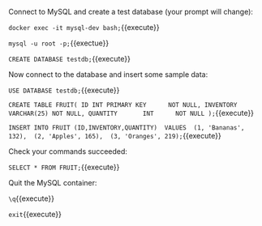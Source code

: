 Connect to MySQL and create a test database (your prompt will change):

`docker exec -it mysql-dev bash;`{{execute}}

`mysql -u root -p;`{{exectue}}

`CREATE DATABASE testdb;`{{execute}}

Now connect to the database and insert some sample data:

`USE DATABASE testdb;`{{execute}}

`CREATE TABLE FRUIT(
  ID INT PRIMARY KEY      NOT NULL,
  INVENTORY      VARCHAR(25) NOT NULL,
  QUANTITY       INT      NOT NULL
);`{{execute}}

`INSERT INTO FRUIT (ID,INVENTORY,QUANTITY) 
VALUES 
(1, 'Bananas', 132), 
(2, 'Apples', 165), 
(3, 'Oranges', 219);`{{execute}}

Check your commands succeeded:

`SELECT * FROM FRUIT;`{{execute}}

Quit the MySQL container:

`\q`{{execute}}

`exit`{{execute}}
